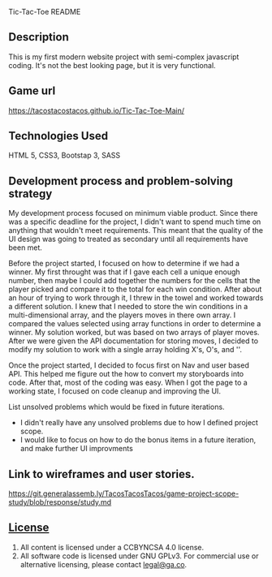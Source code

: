 Tic-Tac-Toe README

## Description
This is my first modern website project with semi-complex javascript coding.  It's not the best looking page, but it is very functional.

## Game url
https://tacostacostacos.github.io/Tic-Tac-Toe-Main/

## Technologies Used
HTML 5, CSS3, Bootstap 3, SASS

## Development process and problem-solving strategy
My development process focused on minimum viable product.  Since there was a specific deadline for the project, I didn't want to spend much time on anything that wouldn't meet requirements.  This meant that the quality of the UI design was going to treated as secondary until all requirements have been met.

Before the project started, I focused on how to determine if we had a winner.  My first throught was that if I gave each cell a unique enough number, then maybe I could add together the numbers for the cells that the player picked and compare it to the total for each win condition.  After about an hour of trying to work through it, I threw in the towel and worked towards a different solution.  I knew that I needed to store the win conditions in a multi-dimensional array, and the players moves in there own array.  I compared the values selected using array functions in order to determine a winner.  My solution worked, but was based on two arrays of player moves.  After we were given the API documentation for storing moves, I decided to modify my solution to work with a single array holding X's, O's, and ''.

Once the project started, I decided to focus first on Nav and user based API.  This helped me figure out the how to convert my storyboards into code.  After that, most of the coding was easy. When I got the page to a working state, I focused on code cleanup and improving the UI.

 List unsolved problems which would be fixed in future iterations.
- I didn't really have any unsolved problems due to how I defined project scope.
- I would like to focus on how to do the bonus items in a future iteration, and make further UI improvments

## Link to wireframes and user stories.
https://git.generalassemb.ly/TacosTacosTacos/game-project-scope-study/blob/response/study.md

## [License](LICENSE)

1.  All content is licensed under a CC­BY­NC­SA 4.0 license.
1.  All software code is licensed under GNU GPLv3. For commercial use or
    alternative licensing, please contact legal@ga.co.
